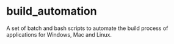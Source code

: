 # build_automation
A set of batch and bash scripts to automate the build process of applications for Windows, Mac and Linux.
